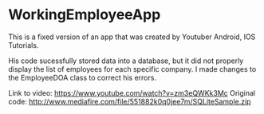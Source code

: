 # WorkingEmployeeApp
This is a fixed version of an app that was created by Youtuber Android, IOS Tutorials.

His code sucessfully stored data into a database, but it did not properly display the list of employees for each specific company. I made changes to the EmployeeDOA class to correct his errors. 

Link to video: https://www.youtube.com/watch?v=zm3eQWKk3Mc
Original code: http://www.mediafire.com/file/551882k0q0jee7m/SQLiteSample.zip
